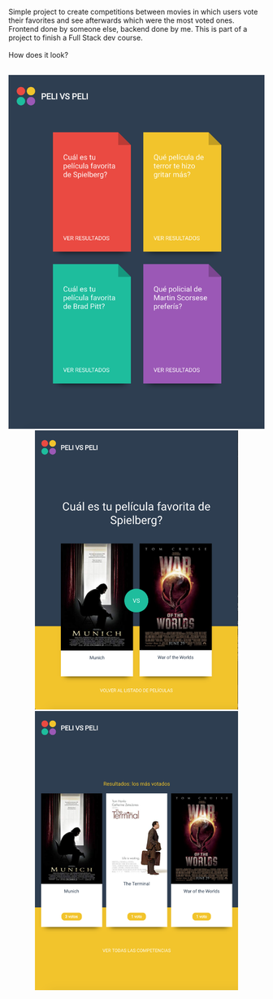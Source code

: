 Simple project to create competitions between movies in which users vote their favorites and see afterwards which were the most voted ones. Frontend done by someone else, backend done by me. This is part of a project to finish a Full Stack dev course.
<br/>
<br/>
How does it look?
<br/>
<br/>
<p align='center'>
<img src='cliente/img/scr_competitions.png' width='800' > <img src='cliente/img/scr_vote.png' width='400' > <img src='cliente/img/scr_results.png' width='400' >
</p>
